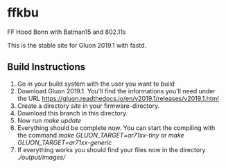 # ffkbu
FF Hood Bonn with Batman15 and 802.11s


This is the stable site for Gluon 2019.1 with fastd.


## Build Instructions

1. Go in your build system with the user you want to build
2. Download Gluon 2019.1. You'll find the informations you'll need under the URL https://gluon.readthedocs.io/en/v2019.1/releases/v2019.1.html
3. Create a directory *site* in your firmware-directory.
4. Download this branch in this directory.
5. Now run *make update*
6. Everything should be complete now. You can start the compiling with the command *make GLUON_TARGET=ar71xx-tiny* or *make GLUON_TARGET=ar71xx-generic*
7. If everything works you should find your files now in the directory *./output/images/*
